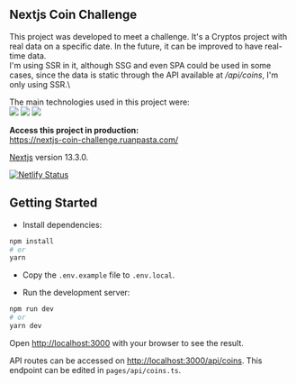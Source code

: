 ## Nextjs Coin Challenge

This project was developed to meet a challenge. It's a Cryptos project with real data on a specific date. In the future, it can be improved to have real-time data.\
I'm using SSR in it, although SSG and even SPA could be used in some cases, since the data is static through the API available at */api/coins*, I'm only using SSR.\

The main technologies used in this project were:\
<img src="https://img.shields.io/badge/Nextjs-050505?logo=next.js"/>
<img src="https://img.shields.io/badge/Stitches.js-6e48f7"/>
<img src="https://img.shields.io/badge/Axios-d3c7fc?logo=axios&logoColor=6e48f7"/>

**Access this project in production:**\
https://nextjs-coin-challenge.ruanpasta.com/

[Nextjs](https://nextjs.org/) version 13.3.0.

[![Netlify Status](https://api.netlify.com/api/v1/badges/a022ee9f-d923-43a4-9fe7-01b76f2b1b9e/deploy-status)](https://app.netlify.com/sites/friendly-sfogliatella-aee155/deploys)

## Getting Started

- Install dependencies:

```bash
npm install
# or
yarn 
```

- Copy the `.env.example` file to `.env.local`.

- Run the development server:

```bash
npm run dev
# or
yarn dev
```

Open [http://localhost:3000](http://localhost:3000) with your browser to see the result.

API routes can be accessed on [http://localhost:3000/api/coins](http://localhost:3000/api/coins). This endpoint can be edited in `pages/api/coins.ts`.

